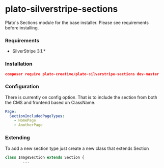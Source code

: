 # plato-silverstripe-sections
Plato's Sections module for the base installer. Please see requirements before installing.

### Requirements
+ SilverStripe 3.1.*

### Installation
```json
composer require plato-creative/plato-silverstripe-sections dev-master
```

### Configuration
There is currently on config option. That is to include the section from both the CMS and frontend based on ClassName.
```yaml
Page:
  SectionIncludedPageTypes:
    - HomePage
    - AnotherPage
```
### Extending
To add a new section type just create a new class that extends Section
```php
class ImageSection extends Section {
        ...
```
